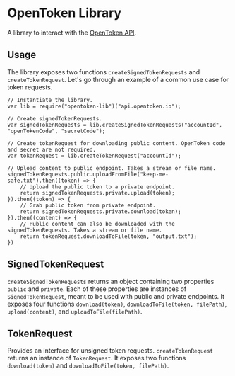 OpenToken Library
=================

A library to interact with the [OpenToken API](https://github.com/opentoken-io/opentoken).


Usage
-----

The library exposes two functions `createSignedTokenRequests` and `createTokenRequest`. Let's go through an example of a common use case for token requests.

    // Instantiate the library.
    var lib = require("opentoken-lib")("api.opentoken.io");

    // Create signedTokenRequests.
    var signedTokenRequests = lib.createSignedTokenRequests("accountId", "openTokenCode", "secretCode");

    // Create tokenRequest for downloading public content. OpenToken code and secret are not required.
    var tokenRequest = lib.createTokenRequest("accountId");

    // Upload content to public endpoint. Takes a stream or file name.
    signedTokenRequests.public.uploadFromFile("keep-me-safe.txt").then((token) => {
        // Upload the public token to a private endpoint.
        return signedTokenRequests.private.upload(token);
    }).then((token) => {
        // Grab public token from private endpoint.
        return signedTokenRequests.private.download(token);
    }).then((content) => {
        // Public content can also be downloaded with the signedTokenRequests. Takes a stream or file name.
        return tokenRequest.downloadToFile(token, "output.txt");
    })

SignedTokenRequest
------------------

`createSignedTokenRequests` returns an object containing two properties `public` and `private`. Each of these properties are instances of `SignedTokenRequest`, meant to be used with public and private endpoints. It exposes four functions `download(token)`, `downloadToFile(token, filePath)`, `upload(content)`, and `uploadToFile(filePath)`.


TokenRequest
------------

Provides an interface for unsigned token requests. `createTokenRequest` returns an instance of `TokenRequest`. It exposes two functions `download(token)` and `downloadToFile(token, filePath)`.
